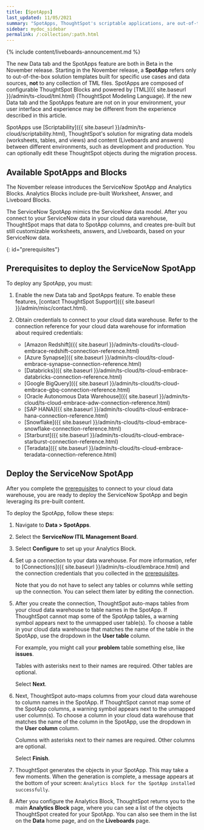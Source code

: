 ```yaml
---
title: [SpotApps]
last_updated: 11/05/2021
summary: "SpotApps, ThoughtSpot's scriptable applications, are out-of-the-box solution templates built for specific use cases and data sources."
sidebar: mydoc_sidebar
permalink: /:collection/:path.html
---
```


{% include content/liveboards-announcement.md %}

The new Data tab and the SpotApps feature are both in <span class="label label-beta">Beta</span> in the November release. Starting in the November release, a **SpotApp** refers only to out-of-the-box solution templates built for specific use cases and data sources, **not** to any collection of TML files. SpotApps are composed of configurable ThoughtSpot Blocks and powered by [TML]({{ site.baseurl }}/admin/ts-cloud/tml.html) (ThoughtSpot Modeling Language). If the new Data tab and the SpotApps feature are not on in your environment, your user interface and experience may be different from the experience described in this article.

SpotApps use [Scriptability]({{ site.baseurl }}/admin/ts-cloud/scriptability.html), ThoughtSpot's solution for migrating data models (worksheets, tables, and views) and content (Liveboards and answers) between different environments, such as development and production. You can optionally edit these ThoughtSpot objects during the migration process.

## Available SpotApps and Blocks
The November release introduces the ServiceNow SpotApp and Analytics Blocks. Analytics Blocks include pre-built Worksheet, Answer, and Liveboard Blocks.

The ServiceNow SpotApp mimics the ServiceNow data model. After you connect to your ServiceNow data in your cloud data warehouse, ThoughtSpot maps that data to SpotApp columns, and creates pre-built but still customizable worksheets, answers, and Liveboards, based on your ServiceNow data.

{: id="prerequisites"}
## Prerequisites to deploy the ServiceNow SpotApp
To deploy any SpotApp, you must:

1. Enable the new Data tab and SpotApps feature. To enable these features, [contact ThoughtSpot Support]({{ site.baseurl }}/admin/misc/contact.html).

2. Obtain credentials to connect to your cloud data warehouse. Refer to the connection reference for your cloud data warehouse for information about required credentials:

    - [Amazon Redshift]({{ site.baseurl }}/admin/ts-cloud/ts-cloud-embrace-redshift-connection-reference.html)
    - [Azure Synapse]({{ site.baseurl }}/admin/ts-cloud/ts-cloud-embrace-synapse-connection-reference.html)
    - [Databricks]({{ site.baseurl }}/admin/ts-cloud/ts-cloud-embrace-databricks-connection-reference.html)
    - [Google BigQuery]({{ site.baseurl }}/admin/ts-cloud/ts-cloud-embrace-gbq-connection-reference.html)
    - [Oracle Autonomous Data Warehouse]({{ site.baseurl }}/admin/ts-cloud/ts-cloud-embrace-adw-connection-reference.html)
    - [SAP HANA]({{ site.baseurl }}/admin/ts-cloud/ts-cloud-embrace-hana-connection-reference.html)
    - [Snowflake]({{ site.baseurl }}/admin/ts-cloud/ts-cloud-embrace-snowflake-connection-reference.html)
    - [Starburst]({{ site.baseurl }}/admin/ts-cloud/ts-cloud-embrace-starburst-connection-reference.html)
    - [Teradata]({{ site.baseurl }}/admin/ts-cloud/ts-cloud-embrace-teradata-connection-reference.html)

## Deploy the ServiceNow SpotApp
After you complete the [prerequisites](#prerequisites) to connect to your cloud data warehouse, you are ready to deploy the ServiceNow SpotApp and begin leveraging its pre-built content.

To deploy the SpotApp, follow these steps:

1. Navigate to **Data > SpotApps**.

2. Select the **ServiceNow ITIL Management Board**.

3. Select **Configure** to set up your Analytics Block.

4. Set up a connection to your data warehouse. For more information, refer to [Connections]({{ site.baseurl }}/admin/ts-cloud/embrace.html) and the connection credentials that you collected in the [prerequisites](#prerequisites).

    Note that you do not have to select any tables or columns while setting up the connection. You can select them later by editing the connection.

5. After you create the connection, ThoughtSpot auto-maps tables from your cloud data warehouse to table names in the SpotApp. If ThoughtSpot cannot map some of the SpotApp tables, a warning symbol appears next to the unmapped user table(s). To choose a table in your cloud data warehouse that matches the name of the table in the SpotApp, use the dropdown in the **User table** column.

    For example, you might call your **problem** table something else, like **issues**.

    Tables with asterisks next to their names are required. Other tables are optional.

    Select **Next**.

6. Next, ThoughtSpot auto-maps columns from your cloud data warehouse to column names in the SpotApp. If ThoughtSpot cannot map some of the SpotApp columns, a warning symbol appears next to the unmapped user column(s). To choose a column in your cloud data warehouse that matches the name of the column in the SpotApp, use the dropdown in the **User column** column.

    Columns with asterisks next to their names are required. Other columns are optional.

    Select **Finish**.

7. ThoughtSpot generates the objects in your SpotApp. This may take a few moments. When the generation is complete, a message appears at the bottom of your screen: `Analytics block for the SpotApp installed successfully`.

8. After you configure the Analytics Block, ThoughtSpot returns you to the main **Analytics Block** page, where you can see a list of the objects ThoughtSpot created for your SpotApp. You can also see them in the list on the **Data** home page, and on the **Liveboards** page.
